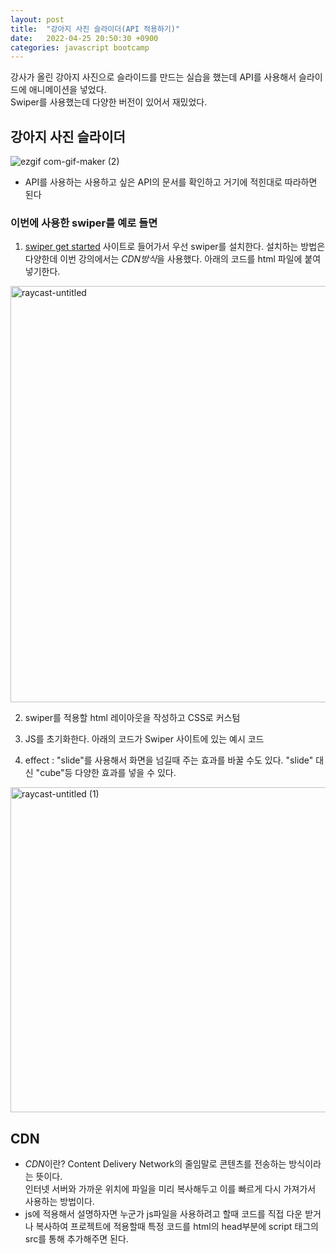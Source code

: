 ```yaml
---
layout: post
title:  "강아지 사진 슬라이더(API 적용하기)"
date:   2022-04-25 20:50:30 +0900
categories: javascript bootcamp
---
```


강사가 올린 강아지 사진으로 슬라이드를 만드는 실습을 했는데 API를 사용해서 슬라이드에 애니메이션을 넣었다.  
Swiper를 사용했는데 다양한 버전이 있어서 재밌었다.  

## 강아지 사진 슬라이더
![ezgif com-gif-maker (2)](https://user-images.githubusercontent.com/84063843/165084319-f4ba22aa-d4c5-489f-b690-1601a2503586.gif)

- API를 사용하는 사용하고 싶은 API의 문서를 확인하고 거기에 적힌대로 따라하면 된다
### 이번에 사용한 swiper를 예로 들면
1. [swiper get started](https://swiperjs.com/get-started) 사이트로 들어가서 우선 swiper를 설치한다. 
설치하는 방법은 다양한데 이번 강의에서는 *CDN방식*을 사용했다.
아래의 코드를 html 파일에 붙여넣기한다.
<img width="666" alt="raycast-untitled" src="https://user-images.githubusercontent.com/84063843/165088250-15a50bab-3fa9-4d85-80d2-a6ab25cfb15b.png">  

2. swiper를 적용할 html 레이아웃을 작성하고 CSS로 커스텀

3. JS를 초기화한다. 아래의 코드가 Swiper 사이트에 있는 예시 코드

4. effect : "slide"를 사용해서 화면을 넘길때 주는 효과를 바꿀 수도 있다. "slide" 대신 "cube"등 다양한 효과를 넣을 수 있다.
<img width="520" alt="raycast-untitled (1)" src="https://user-images.githubusercontent.com/84063843/165088475-0f7bd505-fbe4-464d-a4bd-23ccae3557c3.png">

## CDN
- *CDN*이란? Content Delivery Network의 줄임말로 콘텐츠를 전송하는 방식이라는 뜻이다.  
인터넷 서버와 가까운 위치에 파일을 미리 복사해두고 이를 빠르게 다시 가져가서 사용하는 방법이다.  
- js에 적용해서 설명하자면 누군가 js파일을 사용하려고 할때 코드를 직접 다운 받거나 복사하여 프로젝트에 적용할때 특정 코드를 html의 head부분에 script 태그의 src를 통해 추가해주면 된다.
